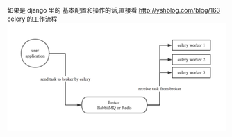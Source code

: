 如果是 django 里的 基本配置和操作的话,直接看:http://yshblog.com/blog/163
<br>
celery 的工作流程
![](/assets/720333-20170126182955581-1727025143.png)